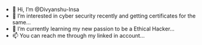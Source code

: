 - 👋 Hi, I’m @Divyanshu-Insa
- 👀 I’m interested in cyber security recently and getting certificates for the same...
- 🌱 I’m currently learning my new passion to be a Ethical Hacker...
- 📫 You can reach me through my linked in account...

<!---
Divyanshu-Insa/Divyanshu-Insa is a ✨ special ✨ repository because its `README.md` (this file) appears on your GitHub profile.
You can click the Preview link to take a look at your changes.
--->
